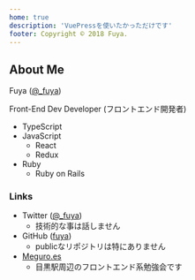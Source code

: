 ```yaml
---
home: true
description: 'VuePressを使いたかっただけです'
footer: Copyright © 2018 Fuya.
---
```


## About Me

Fuya ([@_fuya](https://twitter.com/_fuya))

Front-End Dev Developer (フロントエンド開発者)


* TypeScript
* JavaScript
  * React
  * Redux
* Ruby
  * Ruby on Rails

### Links

* Twitter ([@_fuya](https://twitter.com/_fuya))
  * 技術的な事は話しません
* GitHub ([fuya](https://github.com/fuya))
  * publicなリポジトリは特にありません
* [Meguro.es](https://meguroes.connpass.com/)
  * 目黒駅周辺のフロントエンド系勉強会です
